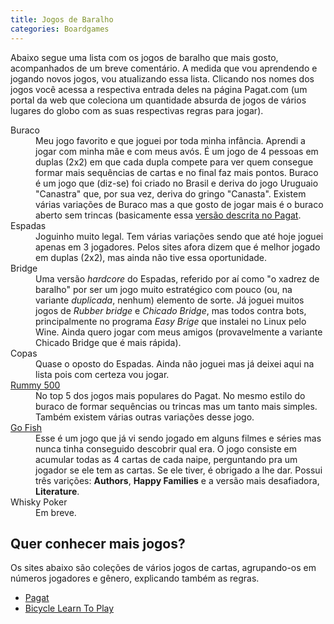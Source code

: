 ```yaml
---
title: Jogos de Baralho
categories: Boardgames
---
```


<p>Abaixo segue uma lista com os jogos de baralho que mais gosto, acompanhados de um
breve comentário. A medida que vou aprendendo e jogando novos jogos, vou atualizando
essa lista. Clicando nos nomes dos jogos você acessa a respectiva entrada deles na
página Pagat.com (um portal da web que coleciona um quantidade absurda de jogos de
vários lugares do globo com as suas respectivas regras para jogar).</p>

<dl>
<dt>Buraco</dt>
<dd>Meu jogo favorito e que joguei por toda minha infância. Aprendi a jogar com minha
mãe e com meus avós. É um jogo de 4 pessoas em duplas (2x2) em que cada dupla compete
para ver quem consegue formar mais sequências de cartas e no final faz mais
pontos. Buraco é um jogo que (diz-se) foi criado no Brasil e deriva do jogo Uruguaio
"Canastra" que, por sua vez, deriva do gringo "Canasta". Existem várias variações de
Buraco mas a que gosto de jogar mais é o buraco aberto sem trincas (basicamente
essa <a href="https://pagat.com/rummy/buraco.html">versão descrita no Pagat</a>.</dd>

<dt>Espadas</dt>
<dd>Joguinho muito legal. Tem várias variações sendo que até hoje joguei apenas em 3
jogadores. Pelos sites afora dizem que é melhor jogado em duplas (2x2), mas ainda
não tive essa oportunidade.</dd>

<dt>Bridge</dt>
<dd>Uma versão <i>hardcore</i> do Espadas, referido por aí como "o xadrez de baralho"
por ser um jogo muito estratégico com pouco (ou, na variante <i>duplicada</i>, nenhum)
elemento de sorte. Já joguei muitos jogos de <i>Rubber bridge</i> e <i>Chicado
Bridge</i>, mas todos contra bots, principalmente no programa <i>Easy Brige</i> que
instalei no Linux pelo Wine. Ainda quero jogar com meus amigos (provavelmente a
variante Chicado Bridge que é mais rápida).</dd>

<dt>Copas</dt>
<dd>Quase o oposto do Espadas. Ainda não joguei mas já deixei aqui na lista pois com
certeza vou jogar.</dd>

<dt><a href="https://www.pagat.com/rummy/500rum.html">Rummy 500</a></dt>
<dd>No top 5 dos jogos mais populares do Pagat. No mesmo estilo do buraco de formar
sequências ou trincas mas um tanto mais simples. Também existem várias outras
variações desse jogo.</dd>

<dt><a href="https://www.pagat.com/quartet/gofish.html#fish">Go Fish</a></dt>
<dd>Esse é um jogo que já vi sendo jogado em alguns filmes e séries mas nunca tinha
conseguido descobrir qual era. O jogo consiste em acumular todas as 4 cartas
de cada naipe, perguntando pra um jogador se ele tem as cartas. Se ele tiver,
é obrigado a lhe dar. Possui três varições: <b>Authors</b>, <b>Happy
Families</b> e a versão mais desafiadora, <b>Literature</b>.</dd>

<dt>Whisky Poker</dt>
<dd>Em breve.</dd>

</dl>

<h2>Quer conhecer mais jogos?</h2>

<p>Os sites abaixo são coleções de vários jogos de cartas, agrupando-os em números
jogadores e gênero, explicando também as regras. </p>

<ul>
<li><a href="www.pagat.com">Pagat</a></li>
<li><a href="https://bicyclecards.com/how-to-play">Bicycle Learn To Play</a></li>
</ul>
